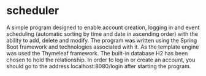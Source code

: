 # scheduler
A simple program designed to enable account creation, logging in and event scheduling (automatic sorting by time and date in ascending order) with the ability to add, delete and modify. The program was written using the Spring Boot framework and technologies associated with it. As the template engine was used the Thymeleaf framework. The built-in database H2 has been chosen to hold the relationship. In order to log in or create an account, you should go to the address localhost:8080/login after starting the program.
